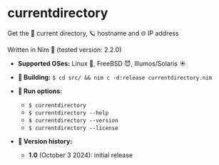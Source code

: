# currentdirectory
Get the 📂 current directory, 🪐 hostname and 🌐 IP address

Written in Nim 👑 (tested version: 2.2.0)

- **Supported OSes:** Linux 🐧, FreeBSD 😈, Illumos/Solaris ☀️

- **🔨 Building:**
  `$ cd src/ && nim c -d:release currentdirectory.nim`

- **🏃 Run options:**
  - `$ currentdirectory`
  - `$ currentdirectory --help`
  - `$ currentdirectory --version`
  - `$ currentdirectory --license`

 - **🎂 Version history:**
   - **1.0** (October 3 2024): initial release
